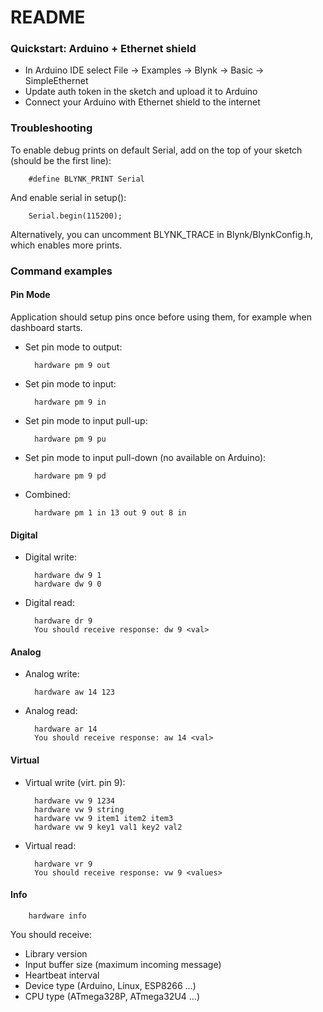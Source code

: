 # README #

### Quickstart: Arduino + Ethernet shield ###

* In Arduino IDE select File -> Examples -> Blynk -> Basic -> SimpleEthernet
* Update auth token in the sketch and upload it to Arduino
* Connect your Arduino with Ethernet shield to the internet

### Troubleshooting ###

To enable debug prints on default Serial, add on the top of your sketch (should be the first line):

        #define BLYNK_PRINT Serial

And enable serial in setup():

        Serial.begin(115200);

Alternatively, you can uncomment BLYNK_TRACE in Blynk/BlynkConfig.h, which enables more prints.

### Command examples ###

#### Pin Mode ####
Application should setup pins once before using them, for example when dashboard starts.

+ Set pin mode to output:

        hardware pm 9 out

+ Set pin mode to input:

        hardware pm 9 in

+ Set pin mode to input pull-up:

        hardware pm 9 pu

+ Set pin mode to input pull-down (no available on Arduino):

        hardware pm 9 pd

+ Combined:

        hardware pm 1 in 13 out 9 out 8 in

#### Digital ####

+ Digital write:

        hardware dw 9 1
        hardware dw 9 0

+ Digital read:

        hardware dr 9
        You should receive response: dw 9 <val>

#### Analog ####

+ Analog write:

        hardware aw 14 123

+ Analog read:

        hardware ar 14
        You should receive response: aw 14 <val>

#### Virtual ####

+ Virtual write (virt. pin 9):

        hardware vw 9 1234
        hardware vw 9 string
        hardware vw 9 item1 item2 item3
        hardware vw 9 key1 val1 key2 val2

+ Virtual read:

        hardware vr 9
        You should receive response: vw 9 <values>

#### Info ####

        hardware info

You should receive:

* Library version
* Input buffer size (maximum incoming message)
* Heartbeat interval
* Device type (Arduino, Linux, ESP8266 ...)
* CPU type (ATmega328P, ATmega32U4 ...)